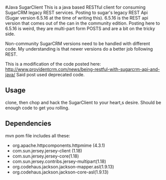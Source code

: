 #Java SugarClient
This is a java based RESTful client for consuming SugarCRM legacy REST services.
Posting to sugar's legacy REST Api (Sugar version 6.5.16 at the time of writing this). 6.5.16 is the REST api version
that comes out of the can in the community edition. Posting here to 6.5.16 is weird, they are multi-part form POSTS and are a bit on the tricky side.

Non-community SugarCRM versions need to be handled with different code. My understanding is that newer versions do a better job following REST.

This is a modification of the code posted here: http://www.providentcrm.com/news/being-restful-with-sugarcrm-api-and-java/
Said post used deprecated code.

## Usage
clone, then chop and hack the SugarClient to your heart,s desire. Should be enough code to get you rolling.

## Dependencies
mvn pom file includes all these:

* org.apache.httpcomponents.httpmime (4.3.1)
* com.sun.jersey.jersey-client (1.18)
* com.sun.jersey.jersey-core(1.18)
* com.sun.jersey.contribs.jersey-multipart(1.18)
* org.codehaus.jackson.jackson-mapper.asl(1.9.13)
* org.codehaus.jackson.jackson-core-asl(1.9.13)

